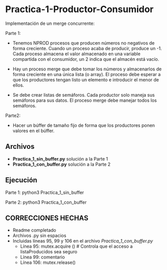 # Practica-1-Productor-Consumidor

Implementación de un merge concurrente:

Parte 1: 
  - Tenemos NPROD procesos que producen números no negativos de forma creciente. Cuando un proceso acaba de producir, produce un -1. Cada proceso almacena el valor almacenado en una variable compartida con el consumidor, un 2 indica que el almacén está vacío.

  - Hay un proceso merge que debe tomar los números y almacenarlos de forma creciente en una única lista (o array). El proceso debe esperar a que los productores tengan listo un elemento e introducir el menor de ellos.

  - Se debe crear listas de semáforos. Cada productor solo maneja sus semáforos para sus datos. El proceso merge debe manejar todos los semáforos.

Parte2: 
  - Hacer un búffer de tamaño fijo de forma que los productores ponen valores en el búffer.


## Archivos
 
 - **Practica_1_sin_buffer.py** solución a la Parte 1
 - **Practica_1_con_buffer.py** solución a la Parte 2

## Ejecución
Parte 1: python3 Practica_1_sin_buffer

Parte 2: python3 Practica_1_con_buffer


## CORRECCIONES HECHAS
- Readme completado
- Archivos .py sin espacios
- Incluidas líneas 95, 99 y 106 en el archivo _Practica_1_con_buffer.py_
    - Línea 95: mutex.acquire ()    # Controla que el acceso a listaProducidos sea seguro
    - Línea 99: comentario
    - Línea 106: mutex.release()
